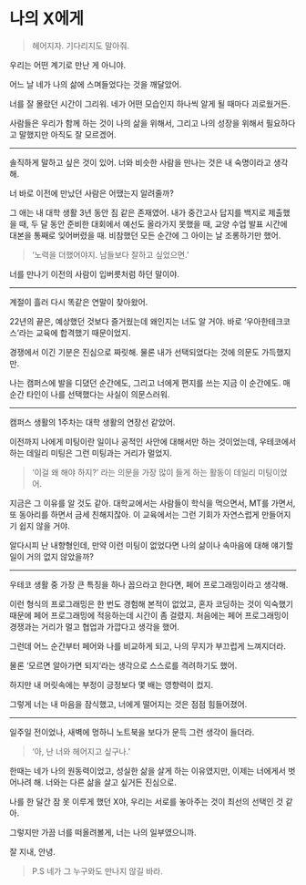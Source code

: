 # 나의 X에게
> 헤어지자. 기다리지도 말아줘.

우리는 어떤 계기로 만난 게 아니야. 

어느 날 네가 나의 삶에 스며들었다는 것을 깨달았어.

너를 잘 몰랐던 시간이 그리워. 네가 어떤 모습인지 하나씩 알게 될 때마다 괴로웠거든. 

사람들은 우리가 함께 하는 것이 나의 삶을 위해서, 그리고 나의 성장을 위해서 필요하다고 말했지만 아직도 잘 모르겠어. 

---

솔직하게 말하고 싶은 것이 있어. 너와 비슷한 사람을 만나는 것은 내 숙명이라고 생각해. 

너 바로 이전에 만났던 사람은 어땠는지 알려줄까?

그 애는 내 대학 생활 3년 동안 짐 같은 존재였어. 내가 중간고사 답지를 백지로 제출했을 때, 두 달 동안 준비한 대회에서 예선도 올라가지 못했을 때, 교양 수업 발표 시간에 대본을 통째로 잊어버렸을 때. 비참했던 모든 순간에 그 아이는 날 조롱하기만 했어. 
> ‘노력을 더했어야지. 남들보다 잘하고 싶었으면.’ 

너를 만나기 이전의 사람이 입버릇처럼 하던 말이야.

---

계절이 흘러 다시 똑같은 연말이 찾아왔어. 

22년의 끝은, 예상했던 것보다 즐거웠는데 왜인지는 너도 알 거야. 바로 ‘우아한테크코스’라는 교육에 합격했기 때문이었지.

경쟁에서 이긴 기분은 진심으로 짜릿해. 물론 내가 선택되었다는 것에 의문도 가득했지만. 

나는 캠퍼스에 발을 디뎠던 순간에도, 그리고 너에게 편지를 쓰는 지금 이 순간에도. 매 순간 타인이 나를 선택했다는 사실이 의문스러워.

---

캠퍼스 생활의 1주차는 대학 생활의 연장선 같았어. 

이전까지 나에게 미팅이란 일이나 공적인 사안에 대해서만 하는 것이었는데, 우테코에서 하는 데일리 미팅은 그런 미팅과는 거리가 멀었지.  
> ‘이걸 왜 해야 하지?’ 라는 의문을 가장 많이 들게 하는 활동이 데일리 미팅이었어. 

지금은 그 이유를 알 것도 같아. 대학교에서는 사람들이 학식을 먹으면서, MT를 가면서, 또 동아리를 하면서 금세 친해지잖아. 이 교육에서는 그런 기회가 자연스럽게 만들어지기 쉽지 않을 거야. 

알다시피 난 내향형인데, 만약 이런 미팅이 없었다면 나의 삶이나 속마음에 대해 얘기할 일이 거의 없지 않았을까?    
 
---

우테코 생활 중 가장 큰 특징을 하나 꼽으라고 한다면, 페어 프로그래밍이라고 생각해. 

이런 형식의 프로그래밍은 한 번도 경험해 본적이 없었고, 혼자 코딩하는 것이 익숙했기 때문에 페어 프로그래밍에 적응하는데 시간이 좀 걸렸지.
처음에는 페어 프로그래밍이 경쟁과는 거리가 멀고 협업과 가깝다고 생각을 했어. 

그런데 어느 순간부터 페어와 나를 비교하게 되고, 나의 무지가 부끄럽게 느껴지더라. 

물론 ‘모르면 알아가면 되지’라는 생각으로 스스로를 격려하기도 했어.

하지만 내 머릿속에는 부정이 긍정보다 몇 배는 영향력이 컸지. 

그렇게 너는 내 마음을 잠식했고, 너에게 떨어지는 것은 점점 힘들어졌어.

---

일주일 전이었나, 새벽에 멍하니 노트북을 보다가 문득 그런 생각이 들더라. 
> ‘아, 난 너와 헤어지고 싶구나.’ 

한때는 네가 나의 원동력이었고, 성실한 삶을 살게 하는 이유였지만, 이제는 너에게서 벗어나려 해. 너와는 다른 삶을 살고 싶거든 진심으로. 

나를 한 달간 잠 못 이루게 했던 X야, 우리는 서로를 놓아주는 것이 최선의 선택인 것 같아.

그렇지만 가끔 너를 떠올려볼게, 너는 나의 일부였으니까. 

잘 지내, 안녕.

> P.S 네가 그 누구와도 만나지 않길 바라.

